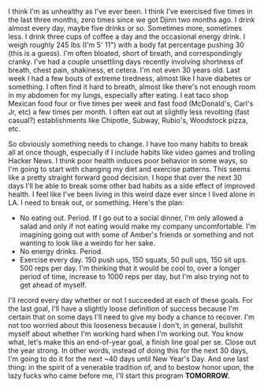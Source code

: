 I think I'm as unhealthy as I've ever been. I think I've exercised five times in 
the last three months, zero times since we got Djinn two months ago. I drink 
almost every day, maybe five drinks or so. Sometimes more, sometimes less. I 
drink three cups of coffee a day and the occasional energy drink. I weigh 
roughly 245 lbs (I'm 5' 11") with a body fat percentage pushing 30 (this is a 
guess). I'm often bloated, short of breath, and correspondingly cranky. I've 
had a couple unsettling days recently involving shortness of breath, chest pain, 
shakiness, et cetera. I'm not even 30 years old. Last week I had a few bouts of 
extreme tiredness, almost like I have diabetes or something. I often find it 
hard to breath, almost like there's not enough room in my abdomen for my lungs, 
especially after eating. I eat taco shop Mexican food four or five times per 
week and fast food (McDonald's, Carl's Jr, etc) a few times per month. I often 
eat out at slightly less revolting (fast casual?) establishments like Chipotle, 
Subway, Rubio's, Woodstock pizza, etc.

So obviously something needs to change. I have too many habits to break all at 
once though, especially if I include habits like video games and trolling 
Hacker News. I think poor health induces poor behavior in some ways, so I'm 
going to start with changing my diet and exercise patterns. This seems like a 
pretty straight forward good decision. I hope that over the next 30 days I'll 
be able to break some other  bad habits as a side effect of improved health. I 
feel like I've been living in this weird daze ever since I lived alone in LA. 
I need to break out, or something. Here's the plan:

* No eating out. Period. If I go out to a social dinner, I'm only allowed a salad 
  and only if not eating would make my company uncomfortable. I'm imagining going 
  out with some of Amber's friends or something and not wanting to look like a 
  weirdo for her sake.
* No energy drinks. Period.
* Exercise every day. 150 push ups, 150 squats, 50 pull ups, 150 sit ups. 500 
  reps per day. I'm thinking that it would be cool to, over a longer period of 
  time, increase to 1000 reps per day, but I'm also trying not to get ahead of 
  myself.

I'll record every day whether or not I succeeded at each of these goals. For 
the last goal, I'll have a slightly loose definition of success because I'm 
certain that on some days I'll need to give my body a chance to recover. I'm 
not too worried about this looseness because I don't, in general, bullshit 
myself about whether I'm working hard when I'm working out.  You know what, 
let's make this an end-of-year goal, a finish line goal per se. Close out the 
year strong. In other words, instead of doing this for the next 30 days, I'm 
going to do it for the next ~40 days until New Year's Day. And one last thing: 
in the spirit of a venerable tradition of, and to bestow honor upon, the lazy 
fucks who came before me, I'll start this program __TOMORROW.__
